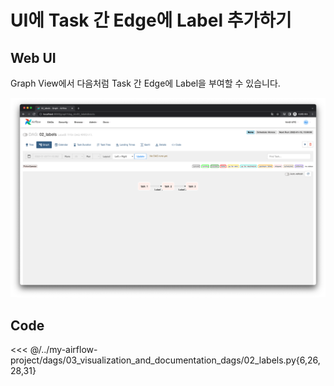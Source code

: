 # UI에 Task 간 Edge에 Label 추가하기

## Web UI

Graph View에서 다음처럼 Task 간 Edge에 Label을 부여할 수 있습니다.

![img.png](./img.png)

## Code

<<< @/../my-airflow-project/dags/03_visualization_and_documentation_dags/02_labels.py{6,26,28,31}
